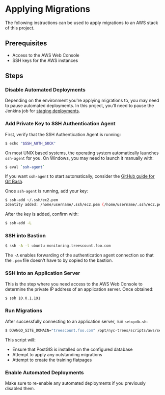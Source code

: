 # Applying Migrations

The following instructions can be used to apply migrations to an AWS stack of this project.

## Prerequisites

- Access to the AWS Web Console
- SSH keys for the AWS instances

## Steps

### Disable Automated Deployments

Depending on the environment you're applying migrations to, you may need to pause automated deployments. In this project, you'll need to pause the Jenkins job for [staging deployments](http://civicci01.internal.azavea.com/job/nyc-trees-staging-deployment/).

### Add Private Key to SSH Authentication Agent

First, verify that the SSH Authentication Agent is running:

```bash
$ echo "$SSH_AUTH_SOCK"
```

On most UNIX based systems, the operating system automatically launches `ssh-agent` for you. On Windows, you may need to launch it manually with:

```bash
$ eval `ssh-agent`
```

If you want `ssh-agent` to start automatically, consider the [GitHub guide for Git Bash](https://help.github.com/articles/working-with-ssh-key-passphrases/#auto-launching-ssh-agent-on-msysgit).

Once `ssh-agent` is running, add your key:

```bash
$ ssh-add ~/.ssh/ec2.pem
Identity added: /home/username/.ssh/ec2.pem (/home/username/.ssh/ec2.pem)
```

After the key is added, confirm with:

```bash
$ ssh-add -L
```

### SSH into Bastion

```bash
$ ssh -A -l ubuntu monitoring.treescount.foo.com
```

The `-A`  enables forwarding of the authentication agent connection so that the `.pem` file doesn't have to by copied to the bastion.

### SSH into an Application Server

This is the step where you need access to the AWS Web Console to determine the private IP address of an application server. Once obtained:

```bash
$ ssh 10.0.1.191
```

### Run Migrations

After successfully connecting to an application server, run `setupdb.sh`:

```bash
$ DJANGO_SITE_DOMAIN="treescount.foo.com" /opt/nyc-trees/scripts/aws/setupdb.sh
```

This script will:

- Ensure that PostGIS is installed on the configured database
- Attempt to apply any outstanding migrations
- Attempt to create the training flatpages

### Enable Automated Deployments

Make sure to re-enable any automated deployments if you previously disabled them.
